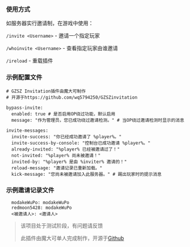 ### 使用方式

如服务器实行邀请制，在游戏中使用：

`/invite <Username>` - 邀请一个指定玩家

`/whoinvite <Username>` - 查看指定玩家由谁邀请

`/ireload` - 重载插件

### 示例配置文件
```
# GZSZ Invitation插件由魔大可制作
# 开源于https://github.com/wq5794250/GZSZinvitation

bypass-invite:
  enabled: true # 是否启用OP绕过功能，默认启用
  message: "作为管理员，您已成功绕过邀请检测。" # 当OP绕过邀请检测时显示的消息

invite-messages:
  invite-success: "你已经成功邀请了 %player%。"
  invite-success-by-console: "控制台已成功邀请 %player%。"
  already-invited: "%player% 已经被邀请过了！"
  not-invited: "%player% 尚未被邀请！"
  invited-by: "%player% 是由 %inviter% 邀请的！"
  reload-message: "邀请记录已重新加载。"
  kick-message: "您尚未被邀请加入此服务器。" # 踢出玩家时的提示消息
```

### 示例邀请记录文件
```
  modakeWuPo: modakeWuPo 
  redmoon5428: modakeWuPo 
  <被邀请人>: <邀请人>
```

> 该项目处于测试阶段，有问题请反馈
> 
> 此插件由魔大可单人完成制作，开源于[Github](https://github.com/wq5794250/GZSZinvitation/tree/master)
